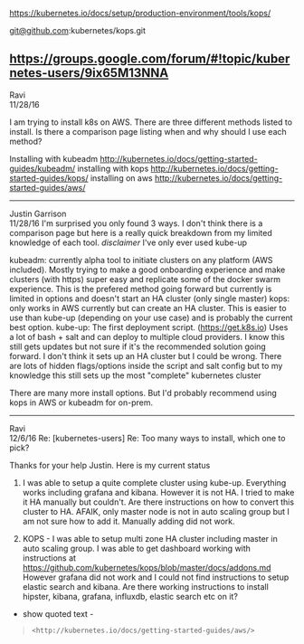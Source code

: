 https://kubernetes.io/docs/setup/production-environment/tools/kops/

git@github.com:kubernetes/kops.git

https://groups.google.com/forum/#!topic/kubernetes-users/9ix65M13NNA
---
Ravi 	
11/28/16

I am trying to install k8s on AWS. There are three different methods listed to install.
Is there a comparison page listing when and why should I use each method?

Installing with kubeadm http://kubernetes.io/docs/getting-started-guides/kubeadm/
installing with kops http://kubernetes.io/docs/getting-started-guides/kops/
installing on aws http://kubernetes.io/docs/getting-started-guides/aws/

---
Justin Garrison 	
11/28/16
I'm surprised you only found 3 ways. I don't think there is a comparison page but here is a really quick breakdown from my limited knowledge of each tool. *disclaimer* I've only ever used kube-up

kubeadm: currently alpha tool to initiate clusters on any platform (AWS included). Mostly trying to make a good onboarding experience and make clusters (with https) super easy and replicate some of the docker swarm experience. This is the prefered method going forward but currently is limited in options and doesn't start an HA cluster (only single master)
kops: only works in AWS currently but can create an HA cluster. This is easier to use than kube-up (depending on your use case) and is probably the current best option.
kube-up: The first deployment script. (https://get.k8s.io) Uses a lot of bash + salt and can deploy to multiple cloud providers. I know this still gets updates but not sure if it's the recommended solution going forward. I don't think it sets up an HA cluster but I could be wrong. There are lots of hidden flags/options inside the script and salt config but to my knowledge this still sets up the most "complete" kubernetes cluster

There are many more install options. But I'd probably recommend using kops in AWS or kubeadm for on-prem.

---
Ravi 	
12/6/16
Re: [kubernetes-users] Re: Too many ways to install, which one to pick?

Thanks for your help Justin. Here is my current status

1. I was able to setup a quite complete cluster using kube-up.
Everything works including grafana and kibana. However it is not HA. I
tried to make it HA manually but couldn't. Are there instructions on how
to convert this cluster to HA. AFAIK, only master node is not in auto
scaling group but I am not sure how to add it. Manually adding did not work.

2. KOPS - I was able to setup multi zone HA cluster including master in
auto scaling group. I was able to get dashboard working with instructions at
https://github.com/kubernetes/kops/blob/master/docs/addons.md
However grafana did not work and I could not find instructions to setup
elastic search and kibana.
Are there working instructions to install hipster, kibana, grafana,
influxdb, elastic search etc on it?

- show quoted text -

>     <http://kubernetes.io/docs/getting-started-guides/aws/>
>

